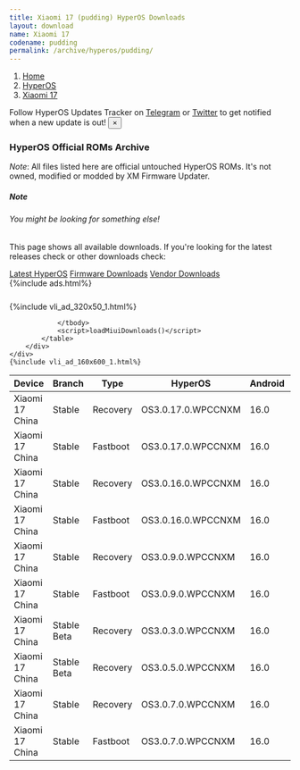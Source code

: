 ```yaml
---
title: Xiaomi 17 (pudding) HyperOS Downloads
layout: download
name: Xiaomi 17
codename: pudding
permalink: /archive/hyperos/pudding/
---
```

<nav aria-label="breadcrumb">
    <ol class="breadcrumb">
        <li class="breadcrumb-item"><a href="/">Home</a></li>
        <li class="breadcrumb-item"><a href="/hyperos/">HyperOS</a></li>
        <li class="breadcrumb-item active" aria-current="page"><a href="/hyperos/pudding/">Xiaomi 17</a></li>
    </ol>
</nav>
<div class="alert alert-primary alert-dismissible fade show" role="alert">
    Follow HyperOS Updates Tracker on <a href="https://t.me/MIUIUpdatesTracker" class="alert-link">Telegram</a>
     or <a href="https://twitter.com/MiFwUpdater" class="alert-link">Twitter</a> to get notified when a new update is out!
    <button type="button" class="close" data-dismiss="alert" aria-label="Close">
        <span aria-hidden="true">&times;</span>
    </button>
</div>

### HyperOS Official ROMs Archive
*Note*: All files listed here are official untouched HyperOS ROMs. It's not owned, modified or modded by XM Firmware Updater.
<div class="card">
  <div class="card-body">
    <h5 class="card-title">Note</h5>
    <h6 class="card-subtitle mb-2 text-muted">You might be looking for something else!</h6>
    <p class="card-text">This page shows all available downloads.
     If you're looking for the latest releases check or other downloads check:</p>
    <a href="/hyperos/pudding/" class="card-link">Latest HyperOS</a>
    <a href="/firmware/pudding/" class="card-link">Firmware Downloads</a>
    <a href="/vendor/pudding/" class="card-link">Vendor Downloads</a>
  </div>
</div>
{%include ads.html%}
<div class="row justify-content-center">
    <div class="col-10">
        <div class="table-responsive-md" style="margin-top: 25px;">
            {%include vli_ad_320x50_1.html%}
            <table id="miui" class="display dt-responsive nowrap compact table table-striped table-hover table-sm">
                <thead class="thead-dark">
                    <tr>
                        <th data-ref="device">Device</th>
                        <th data-ref="branch">Branch</th>
                        <th data-ref="type">Type</th>
                        <th data-ref="miui">HyperOS</th>
                        <th data-ref="android">Android</th>
                        <th data-ref="size">Size</th>
                        <th data-ref="size">Date</th>
                        <th data-ref="link">Link</th>
                    </tr>
                </thead>
                <tbody>
                <tr><td>Xiaomi 17 China</td><td>Stable</td><td>Recovery</td><td>OS3.0.17.0.WPCCNXM</td><td>16.0</td><td>7.6 GB</td><td>2025-10-06</td><td><a href="/hyperos/pudding/stable/OS3.0.17.0.WPCCNXM/">Download</a></td></tr>
<tr><td>Xiaomi 17 China</td><td>Stable</td><td>Fastboot</td><td>OS3.0.17.0.WPCCNXM</td><td>16.0</td><td>11.1 GB</td><td>2025-10-02</td><td><a href="/hyperos/pudding/stable/OS3.0.17.0.WPCCNXM/">Download</a></td></tr>
<tr><td>Xiaomi 17 China</td><td>Stable</td><td>Recovery</td><td>OS3.0.16.0.WPCCNXM</td><td>16.0</td><td>7.6 GB</td><td>2025-10-02</td><td><a href="/hyperos/pudding/stable/OS3.0.16.0.WPCCNXM/">Download</a></td></tr>
<tr><td>Xiaomi 17 China</td><td>Stable</td><td>Fastboot</td><td>OS3.0.16.0.WPCCNXM</td><td>16.0</td><td>11.1 GB</td><td>2025-10-01</td><td><a href="/hyperos/pudding/stable/OS3.0.16.0.WPCCNXM/">Download</a></td></tr>
<tr><td>Xiaomi 17 China</td><td>Stable</td><td>Recovery</td><td>OS3.0.9.0.WPCCNXM</td><td>16.0</td><td>7.6 GB</td><td>2025-09-26</td><td><a href="/hyperos/pudding/stable/OS3.0.9.0.WPCCNXM/">Download</a></td></tr>
<tr><td>Xiaomi 17 China</td><td>Stable</td><td>Fastboot</td><td>OS3.0.9.0.WPCCNXM</td><td>16.0</td><td>11.1 GB</td><td>2025-09-23</td><td><a href="/hyperos/pudding/stable/OS3.0.9.0.WPCCNXM/">Download</a></td></tr>
<tr><td>Xiaomi 17 China</td><td>Stable Beta</td><td>Recovery</td><td>OS3.0.3.0.WPCCNXM</td><td>16.0</td><td>7.5 GB</td><td>2025-09-26</td><td><a href="/hyperos/pudding/stable beta/OS3.0.3.0.WPCCNXM/">Download</a></td></tr>
<tr><td>Xiaomi 17 China</td><td>Stable Beta</td><td>Recovery</td><td>OS3.0.5.0.WPCCNXM</td><td>16.0</td><td>7.5 GB</td><td>2025-09-26</td><td><a href="/hyperos/pudding/stable beta/OS3.0.5.0.WPCCNXM/">Download</a></td></tr>
<tr><td>Xiaomi 17 China</td><td>Stable</td><td>Recovery</td><td>OS3.0.7.0.WPCCNXM</td><td>16.0</td><td>7.5 GB</td><td>2025-09-26</td><td><a href="/hyperos/pudding/stable/OS3.0.7.0.WPCCNXM/">Download</a></td></tr>
<tr><td>Xiaomi 17 China</td><td>Stable</td><td>Fastboot</td><td>OS3.0.7.0.WPCCNXM</td><td>16.0</td><td>10.9 GB</td><td>2025-09-18</td><td><a href="/hyperos/pudding/stable/OS3.0.7.0.WPCCNXM/">Download</a></td></tr>

                </tbody>
                <script>loadMiuiDownloads()</script>
            </table>
        </div>
    </div>
    {%include vli_ad_160x600_1.html%}
</div>
